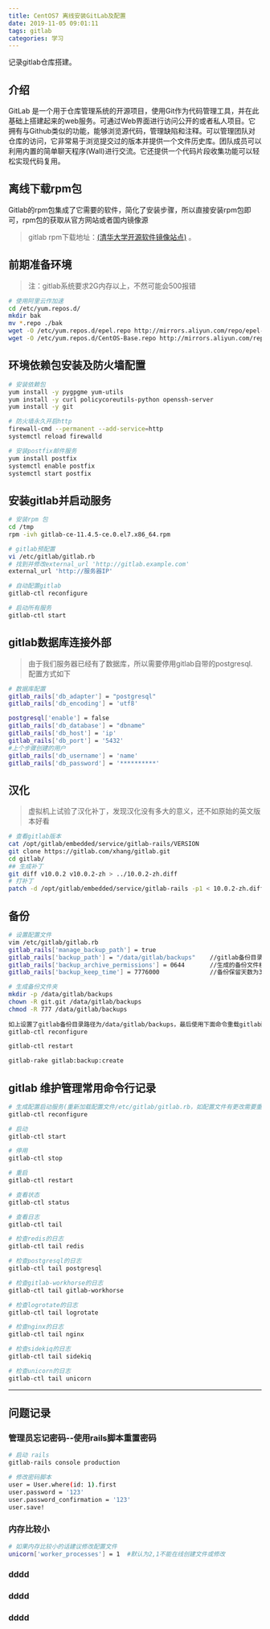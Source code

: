 ```yaml
---
title: CentOS7 离线安装GitLab及配置
date: 2019-11-05 09:01:11
tags: gitlab
categories: 学习
---
```


记录gitlab仓库搭建。

## 介绍

GitLab 是一个用于仓库管理系统的开源项目，使用Git作为代码管理工具，并在此基础上搭建起来的web服务。可通过Web界面进行访问公开的或者私人项目。它拥有与Github类似的功能，能够浏览源代码，管理缺陷和注释。可以管理团队对仓库的访问，它非常易于浏览提交过的版本并提供一个文件历史库。团队成员可以利用内置的简单聊天程序(Wall)进行交流。它还提供一个代码片段收集功能可以轻松实现代码复用。

## 离线下载rpm包

Gitlab的rpm包集成了它需要的软件，简化了安装步骤，所以直接安装rpm包即可，rpm包的获取从官方网站或者国内镜像源

> gitlab rpm下载地址：[(清华大学开源软件镜像站点)](https://mirrors.tuna.tsinghua.edu.cn/gitlab-ce/yum/el6/) 。

## 前期准备环境


> 注：gitlab系统要求2G内存以上，不然可能会500报错
```bash
# 使用阿里云作加速
cd /etc/yum.repos.d/ 
mkdir bak
mv *.repo ./bak
wget -O /etc/yum.repos.d/epel.repo http://mirrors.aliyun.com/repo/epel-7.repo
wget -O /etc/yum.repos.d/CentOS-Base.repo http://mirrors.aliyun.com/repo/Centos-7.repo

```



## 环境依赖包安装及防火墙配置

```bash
# 安装依赖包
yum install -y pygpgme yum-utils
yum install -y curl policycoreutils-python openssh-server
yum install -y git

# 防火墙永久开启http
firewall-cmd --permanent --add-service=http
systemctl reload firewalld

# 安装postfix邮件服务
yum install postfix
systemctl enable postfix
systemctl start postfix
```

## 安装gitlab并启动服务

```bash
# 安装rpm 包
cd /tmp
rpm -ivh gitlab-ce-11.4.5-ce.0.el7.x86_64.rpm

# gitlab预配置
vi /etc/gitlab/gitlab.rb
# 找到并修改external_url 'http://gitlab.example.com'
external_url 'http://服务器IP'

# 自动配置gitlab
gitlab-ctl reconfigure

# 启动所有服务
gitlab-ctl start 

```

## gitlab数据库连接外部
> 
> 由于我们服务器已经有了数据库，所以需要停用gitlab自带的postgresql.
> 配置方式如下
>
```bash
# 数据库配置
gitlab_rails['db_adapter'] = "postgresql"
gitlab_rails['db_encoding'] = 'utf8'

postgresql['enable'] = false
gitlab_rails['db_database'] = "dbname"
gitlab_rails['db_host'] = 'ip'
gitlab_rails['db_port'] = '5432'
#上个步骤创建的用户
gitlab_rails['db_username'] = 'name'
gitlab_rails['db_password'] = '**********'

```

## 汉化

> 虚拟机上试验了汉化补丁，发现汉化没有多大的意义，还不如原始的英文版本好看

```bash
# 查看gitlab版本
cat /opt/gitlab/embedded/service/gitlab-rails/VERSION
git clone https://gitlab.com/xhang/gitlab.git
cd gitlab/
## 生成补丁
git diff v10.0.2 v10.0.2-zh > ../10.0.2-zh.diff
# 打补丁
patch -d /opt/gitlab/embedded/service/gitlab-rails -p1 < 10.0.2-zh.diff   #不停回车

```

## 备份
```bash
# 设置配置文件
vim /etc/gitlab/gitlab.rb
gitlab_rails['manage_backup_path'] = true
gitlab_rails['backup_path'] = "/data/gitlab/backups"    //gitlab备份目录
gitlab_rails['backup_archive_permissions'] = 0644       //生成的备份文件权限
gitlab_rails['backup_keep_time'] = 7776000              //备份保留天数为3个月（即90天，这里是7776000秒）

# 生成备份文件夹 
mkdir -p /data/gitlab/backups
chown -R git.git /data/gitlab/backups
chmod -R 777 /data/gitlab/backups
  
如上设置了gitlab备份目录路径为/data/gitlab/backups，最后使用下面命令重载gitlab配置文件，是上述修改生效！
gitlab-ctl reconfigure

gitlab-ctl restart

gitlab-rake gitlab:backup:create

```


## gitlab 维护管理常用命令行记录

```bash
# 生成配置启动服务(重新加载配置文件/etc/gitlab/gitlab.rb，如配置文件有更改需要重新加载生效)
gitlab-ctl reconfigure

# 启动
gitlab-ctl start

# 停用
gitlab-ctl stop

# 重启
gitlab-ctl restart

# 查看状态
gitlab-ctl status

# 查看日志
gitlab-ctl tail

# 检查redis的日志
gitlab-ctl tail redis

# 检查postgresql的日志
gitlab-ctl tail postgresql

# 检查gitlab-workhorse的日志
gitlab-ctl tail gitlab-workhorse

# 检查logrotate的日志
gitlab-ctl tail logrotate

# 检查nginx的日志
gitlab-ctl tail nginx

# 检查sidekiq的日志
gitlab-ctl tail sidekiq

# 检查unicorn的日志
gitlab-ctl tail unicorn

```

------

## 问题记录

### 管理员忘记密码--使用rails脚本重置密码
```bash
# 启动 rails
gitlab-rails console production

# 修改密码脚本
user = User.where(id: 1).first
user.password = '123'
user.password_confirmation = '123'
user.save!

```

### 内存比较小

```bash
# 如果内存比较小的话建议修改配置文件
unicorn['worker_processes'] = 1  #默认为2,1不能在线创建文件或修改
```

### dddd
### dddd
### dddd